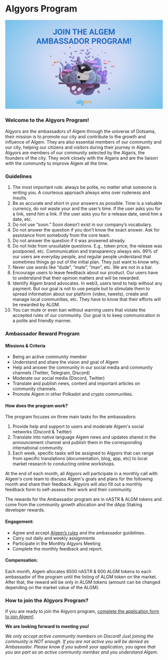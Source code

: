 # Algyors Program

![](<../../../Indonesian/.gitbook/assets/Ambassador program twitter bg.png>)

### Welcome to the Algyors Program!

Algyors are the ambassadors of Algem through the universe of Dotsama, their mission is to promote our city and contribute to the growth and influence of Algem. They are also essential members of our community and our city, helping our citizens and visitors during their journey in Algem. Algyors are members of our community selected by the Algaris, the founders of the city. They work closely with the Algaris and are the liaison with the community to improve Algem all the time.

### Guidelines

1. The most important rule: always be polite, no matter what someone is writing you. A courteous approach always wins over rudeness and insults.
2. Be as accurate and short in your answers as possible. Time is a valuable currency, do not waste your and the user’s time. If the user asks you for a link, send him a link. If the user asks you for a release date, send him a date, etc.
3. Do not use “soon.” Soon doesn’t exist in our company’s vocabulary.
4. Do not answer the question if you don’t know the exact answer. Ask for assistance from somebody from the core team.
5. Do not answer the question if it was answered already.
6. Do not hide from unsuitable questions. E.g., token price, the release was postponed, etc. Communication and transparency always win. 99% of our users are everyday people, and regular people understand that sometimes things go out of the initial plan. They just want to know why.
7. Never use words like “dude”, “mate”, “man”, etc. We are not in a bar.
8. Encourage users to leave feedback about our product. Our users have to understand that their opinion matters and will be rewarded.
9. Identify Algem brand advocates. In web3, users tend to help without any payment. But our goal is not to use people but to stimulate them to spread information about our platform (video, tweets), create and manage local communities, etc. They have to know that their efforts will be rewarded by ALGM.
10. You can mute or even ban without warning users that violate the accepted rules of our community. Our goal is to keep communication in a polite and friendly manner.

### Ambassador Reward Program

#### Missions & Criteria

* Being an active community member
* Understand and share the vision and goal of Algem
* Help and answer the community in our social media and community channels (Twitter, Telegram, Discord)
* Moderate our social media (Discord, Twitter)
* Translate and publish news, content and important articles on community channels.
* Promote Algem in other Polkadot and crypto communities.

#### How does the program work?

The program focuses on three main tasks for the ambassadors:

1. Provide help and support to users and moderate Algem's social networks (Discord & Twitter)
2. Translate into native language Algem news and updates shared in the announcement channel and publish them in the corresponding international community.
3. Each week, specific tasks will be assigned to Algyors that can range from specific translations (documentation, blog, app, etc) to local market research to conducting online workshops.

At the end of each month, all Algyors will participate in a monthly call with Algem's core team to discuss Algem's goals and plans for the following month and share their feedback. Algyors will also fill out a monthly feedback form to self-assess their work and their community.

The rewards for the Ambassador program are in nASTR & ALGM tokens and come from the community growth allocation and the dApp Staking developer rewards.

#### Engagement:

* Agree and accept [Algem’s rules](https://discord.com/channels/949531419619766332/994726247370334300/994727495263858708) and the ambassador guidelines.
* Carry out daily and weekly assignments
* Participate in the Monthly Algyors Meeting
* Complete the monthly feedback and report.

#### Compensation:

Each month, Algem allocates 8500 nASTR & 600 ALGM tokens to each ambassador of the program until the listing of ALGM token on the market. After that, the reward will be only in ALGM tokens (amount can be changed depending on the market value of the ALGM).

### How to join the Algyors Program?

If you are ready to join the Algyors program, [complete the application form to join Algem!](https://docs.google.com/forms/d/e/1FAIpQLScPxDk21qpwpKFWjr2NbXWGJBPmnDWBp9E12v7bK8hZZN4CpQ/viewform).

**We are looking forward to meeting you!**

_We only accept active community members on Discord! Just joining the community is NOT enough. If you are not active you will be denied as Ambassador. Please know if you submit your application, you agree that you are part as an active community member and you understand Algem._
